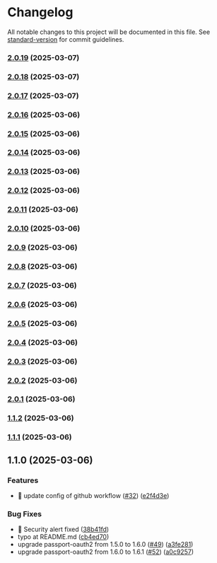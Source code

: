 # Changelog

All notable changes to this project will be documented in this file. See [standard-version](https://github.com/conventional-changelog/standard-version) for commit guidelines.

### [2.0.19](https://github.com/jetthai/passport-line-auth2/compare/v2.0.18...v2.0.19) (2025-03-07)

### [2.0.18](https://github.com/jetthai/passport-line-auth2/compare/v2.0.17...v2.0.18) (2025-03-07)

### [2.0.17](https://github.com/jetthai/passport-line-auth2/compare/v2.0.16...v2.0.17) (2025-03-07)

### [2.0.16](https://github.com/jetthai/passport-line-auth2/compare/v2.0.15...v2.0.16) (2025-03-06)

### [2.0.15](https://github.com/jetthai/passport-line-auth2/compare/v2.0.14...v2.0.15) (2025-03-06)

### [2.0.14](https://github.com/jetthai/passport-line-auth2/compare/v2.0.13...v2.0.14) (2025-03-06)

### [2.0.13](https://github.com/jetthai/passport-line-auth2/compare/v2.0.12...v2.0.13) (2025-03-06)

### [2.0.12](https://github.com/jetthai/passport-line-auth2/compare/v2.0.11...v2.0.12) (2025-03-06)

### [2.0.11](https://github.com/jetthai/passport-line-auth2/compare/v2.0.10...v2.0.11) (2025-03-06)

### [2.0.10](https://github.com/jetthai/passport-line-auth2/compare/v2.0.9...v2.0.10) (2025-03-06)

### [2.0.9](https://github.com/jetthai/passport-line-auth2/compare/v2.0.8...v2.0.9) (2025-03-06)

### [2.0.8](https://github.com/jetthai/passport-line-auth2/compare/v2.0.7...v2.0.8) (2025-03-06)

### [2.0.7](https://github.com/jetthai/passport-line-auth2/compare/v2.0.6...v2.0.7) (2025-03-06)

### [2.0.6](https://github.com/jetthai/passport-line-auth2/compare/v2.0.5...v2.0.6) (2025-03-06)

### [2.0.5](https://github.com/jetthai/passport-line-auth2/compare/v2.0.4...v2.0.5) (2025-03-06)

### [2.0.4](https://github.com/jetthai/passport-line-auth2/compare/v2.0.3...v2.0.4) (2025-03-06)

### [2.0.3](https://github.com/jetthai/passport-line-auth2/compare/v2.0.2...v2.0.3) (2025-03-06)

### [2.0.2](https://github.com/jetthai/passport-line-auth2/compare/v2.0.1...v2.0.2) (2025-03-06)

### [2.0.1](https://github.com/jetthai/passport-line-auth2/compare/v1.1.2...v2.0.1) (2025-03-06)

### [1.1.2](https://github.com/jetthai/passport-line-auth2/compare/v1.1.1...v1.1.2) (2025-03-06)

### [1.1.1](https://github.com/@jetthai/passport-line-auth2/compare/v1.1.0...v1.1.1) (2025-03-06)

## 1.1.0 (2025-03-06)


### Features

* 🎸 update config of github workflow ([#32](https://github.com/@jetthai/passport-line-auth2/issues/32)) ([e2f4d3e](https://github.com/@jetthai/passport-line-auth2/commit/e2f4d3ed26af7f8f356c41eb4c0be1a58b5ab48b))


### Bug Fixes

* 🐛 Security alert fixed ([38b41fd](https://github.com/@jetthai/passport-line-auth2/commit/38b41fd7be55ec01fb43e5d7d4097c34a6a6420b))
* typo at README.md ([cb4ed70](https://github.com/@jetthai/passport-line-auth2/commit/cb4ed70a7e34f14123135202f9c53b1877aa16fe))
* upgrade passport-oauth2 from 1.5.0 to 1.6.0 ([#49](https://github.com/@jetthai/passport-line-auth2/issues/49)) ([a3fe281](https://github.com/@jetthai/passport-line-auth2/commit/a3fe28196e01d7902f6d851172fe16dcbd3c9dba))
* upgrade passport-oauth2 from 1.6.0 to 1.6.1 ([#52](https://github.com/@jetthai/passport-line-auth2/issues/52)) ([a0c9257](https://github.com/@jetthai/passport-line-auth2/commit/a0c9257301ba77f1e5c7433d58404d8ca2cbc921))

